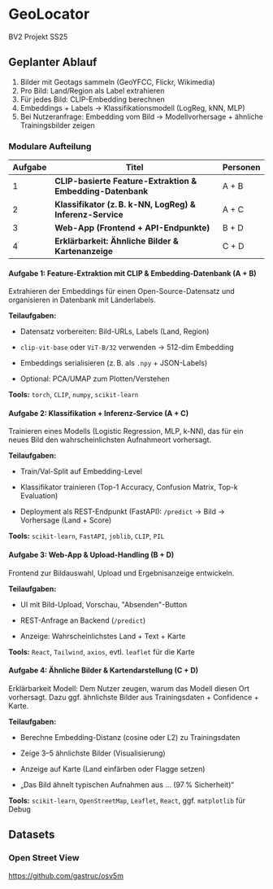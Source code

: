 # GeoLocator
BV2 Projekt SS25
## Geplanter Ablauf
1. Bilder mit Geotags sammeln (GeoYFCC, Flickr, Wikimedia)
2. Pro Bild: Land/Region als Label extrahieren
3. Für jedes Bild: CLIP-Embedding berechnen  
4. Embeddings + Labels → Klassifikationsmodell (LogReg, kNN, MLP)
5. Bei Nutzeranfrage: Embedding vom Bild → Modellvorhersage + ähnliche Trainingsbilder zeigen


### **Modulare Aufteilung**
| Aufgabe | Titel                                                      | Personen |
| ------- | ---------------------------------------------------------- | -------- |
| 1       | **CLIP-basierte Feature-Extraktion & Embedding-Datenbank** | A + B    |
| 2       | **Klassifikator (z. B. k-NN, LogReg) & Inferenz-Service**  | A + C    |
| 3       | **Web-App (Frontend + API-Endpunkte)**                     | B + D    |
| 4       | **Erklärbarkeit: Ähnliche Bilder & Kartenanzeige**         | C + D    |

#### Aufgabe 1: Feature-Extraktion mit CLIP & Embedding-Datenbank (A + B)
Extrahieren der Embeddings für einen Open-Source-Datensatz und organisieren in Datenbank mit Länderlabels.

**Teilaufgaben:**

- Datensatz vorbereiten: Bild-URLs, Labels (Land, Region)
    
- `clip-vit-base` oder `ViT-B/32` verwenden -> 512-dim Embedding
    
- Embeddings serialisieren (z. B. als `.npy` + JSON-Labels)
    
- Optional: PCA/UMAP zum Plotten/Verstehen
    

**Tools:** `torch`, `CLIP`, `numpy`, `scikit-learn`


#### Aufgabe 2: Klassifikation + Inferenz-Service (A + C)
Trainieren eines Modells (Logistic Regression, MLP, k-NN), das für ein neues Bild den wahrscheinlichsten Aufnahmeort vorhersagt.

**Teilaufgaben:**

- Train/Val-Split auf Embedding-Level
    
- Klassifikator trainieren (Top-1 Accuracy, Confusion Matrix, Top-k Evaluation)
    
- Deployment als REST-Endpunkt (FastAPI): `/predict` -> Bild -> Vorhersage (Land + Score)
    

**Tools:** `scikit-learn`, `FastAPI`, `joblib`, `CLIP`, `PIL`


#### Aufgabe 3: Web-App & Upload-Handling (B + D)
Frontend zur Bildauswahl, Upload und Ergebnisanzeige entwickeln.

**Teilaufgaben:**

- UI mit Bild-Upload, Vorschau, "Absenden"-Button
    
- REST-Anfrage an Backend (`/predict`)
    
- Anzeige: Wahrscheinlichstes Land + Text + Karte
    

**Tools:** `React`, `Tailwind`, `axios`, evtl. `leaflet` für die Karte

#### Aufgabe 4: Ähnliche Bilder & Kartendarstellung (C + D)
Erklärbarkeit Modell: Dem Nutzer zeugen, warum das Modell diesen Ort vorhersagt. Dazu ggf. ähnlichste Bilder aus Trainingsdaten + Confidence + Karte.

**Teilaufgaben:**

- Berechne Embedding-Distanz (cosine oder L2) zu Trainingsdaten
    
- Zeige 3–5 ähnlichste Bilder (Visualisierung)
    
- Anzeige auf Karte (Land einfärben oder Flagge setzen)
    
- „Das Bild ähnelt typischen Aufnahmen aus … (97 % Sicherheit)“
    

**Tools:** `scikit-learn`, `OpenStreetMap`, `Leaflet`, `React`, ggf. `matplotlib` für Debug



## Datasets
### Open Street View
https://github.com/gastruc/osv5m

